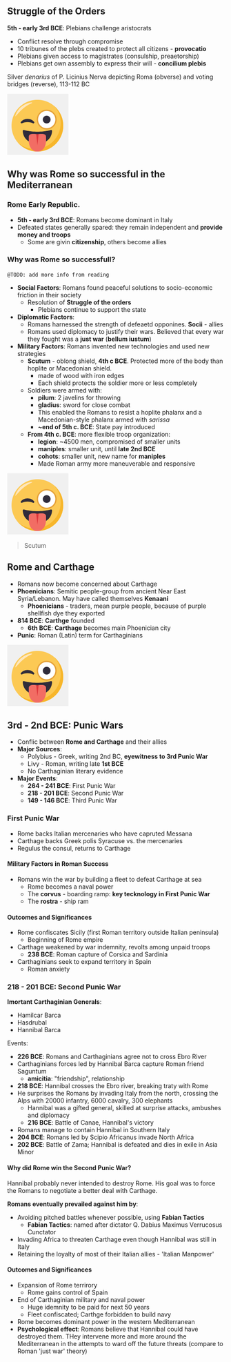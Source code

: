## Struggle of the Orders

**5th - early 3rd BCE**: Plebians challenge aristocrats

- Conflict resolve through compromise
- 10 tribunes of the plebs created to protect all citizens - **provocatio**
- Plebians given access to magistrates (consulship, preaetorship)
- Plebians get own assembly to express their will - **concilium plebis**

Silver *denarius* of P. Licinius Nerva depicting Roma (obverse) and voting bridges (reverse), 113-112 BC

![01.png](grst205/img/lec16/01.png)

## Why was Rome so successful in the Mediterranean

### Rome Early Republic. 

- **5th - early 3rd BCE**: Romans become dominant in Italy
- Defeated states generally spared: they remain independent and **provide money and troops**
  - Some are givin **citizenship**, others become allies

### Why was Rome so successfull?

```
@TODO: add more info from reading
```

- **Social Factors**: Romans found peaceful solutions to socio-economic friction in their society
  - Resolution of **Struggle of the orders**
    - Plebians continue to support the state
- **Diplomatic Factors**:
  - Romans harnessed the strength of defeaetd opponines. **Socii** - allies
  - Romans used diplomacy to justify their wars. Believed that every war they fought was a **just war** (**bellum iustum**)
- **Military Factors**: Romans invented new technologies and used new strategies
  - **Scutum** - oblong shield, **4th c BCE**. Protected more of the body than hoplite or Macedonian shield.
    - made of wood with iron edges
    - Each shield protects the soldier more or less completely
  - Soldiers were armed with:
    - **pilum**: 2 javelins for throwing 
    - **gladius**: sword for close combat
    - This enabled the Romans to resist a hoplite phalanx and a Macedonian-style phalanx armed with *sarissa*
    - **~end of 5th c. BCE**: State pay introduced
  - **From 4th c. BCE**: more flexible troop organization:
    - **legion**: ~4500 men, compromised of smaller units
    - **maniples**: smaller unit, until **late 2nd BCE**
    - **cohots**: smaller unit, new name for **maniples**
    - Made Roman army more maneuverable and responsive

![02.png](grst205/img/lec16/02.png)
> Scutum

## Rome and Carthage

- Romans now become concerned about Carthage
- **Phoenicians**: Semitic people-group from ancient Near East Syria/Lebanon. May have called themselves **Kenaani**
  - **Phoenicians** - traders, mean purple people, because of purple shellfish dye they exported
- **814 BCE**: **Carthge** founded
  - **6th BCE**: **Carthage** becomes main Phoenician city
- **Punic**: Roman (Latin) term for Carthaginians

![03.png](grst205/img/lec16/03.png)

## 3rd - 2nd BCE: Punic Wars

- Conflic between **Rome and Carthage** and their allies
- **Major Sources**:
  - Polybius - Greek, writing 2nd BC, **eyewitness to 3rd Punic War**
  - Livy - Roman, writing late **1st BCE**
  - No Carthaginian literary evidence
- **Major Events**:
  - **264 - 241 BCE**: First Punic War
  - **218 - 201 BCE**: Second Punic War
  - **149 - 146 BCE**: Third Punic War

### First Punic War

- Rome backs Italian mercenaries who have capruted Messana
- Carthage backs Greek polis Syracuse vs. the mercenaries
- Regulus the consul, returns to Carthage

#### Military Factors in Roman Success

- Romans win the war by building a fleet to defeat Carthage at sea
  - Rome becomes a naval power
  - The **corvus** - boarding ramp: **key tecknology in First Punic War**
  - The **rostra** - ship ram

#### Outcomes and Significances

- Rome confiscates Sicily (first Roman territory outside Italian peninsula)
  - Beginning of Rome empire
- Carthage weakened by war indemnity, revolts among unpaid troops
  - **238 BCE**: Roman capture of Corsica and Sardinia
- Carthaginians seek to expand territory in Spain
  - Roman anxiety

### 218 - 201 BCE: Second Punic War

**Imortant Carthaginian Generals**:

- Hamilcar Barca
- Hasdrubal
- Hannibal Barca

Events:

- **226 BCE**: Romans and Carthaginians agree not to cross Ebro River
- Carthaginians forces led by Hannibal Barca capture Roman friend Saguntum
  - **amicitia**: "friendship", relationship
- **218 BCE**: Hannibal crosses the Ebro river, breaking traty with Rome
- He surprises the Romans by invading Italy from the north, crossing the Alps with 20000 infantry, 6000 cavalry, 300 elephants
  - Hannibal was a gifted general, skilled at surprise attacks, ambushes and diplomacy
  - **216 BCE**: Battle of Canae, Hannibal's victory
- Romans manage to contain Hannibal in Southern Italy
- **204 BCE**: Romans led by Scipio Africanus invade North Africa
- **202 BCE**: Battle of Zama; Hannibal is defeated and dies in exile in Asia Minor

#### Why did Rome win the Second Punic War?

Hannibal probably never intended to destroy Rome. His goal was to force the Romans to negotiate a better deal with Carthage.

**Romans eventually prevailed against him by**:

- Avoiding pitched battles whenever possible, using **Fabian Tactics**
  - **Fabian Tactics**: named after dictator Q. Dabius Maximus Verrucosus Cunctator
- Invading Africa to threaten Carthage even though Hannibal was still in Italy
- Retaining the loyalty of most of their Italian allies - 'Italian Manpower'

#### Outcomes and Significances

- Expansion of Rome terrirory
  - Rome gains control of Spain
- End of Carthaginian military and naval power
  - Huge idemnity to be paid for next 50 years
  - Fleet confiscated; Carthge forbidden to build navy
- Rome becomes dominant power in the western Mediterranean
- **Psychological effect**: Romans believe that Hannibal could have destroyed them. THey intervene more and more around the Mediterranean in the attempts to ward off the future threats (compare to Roman 'just war' theory)
